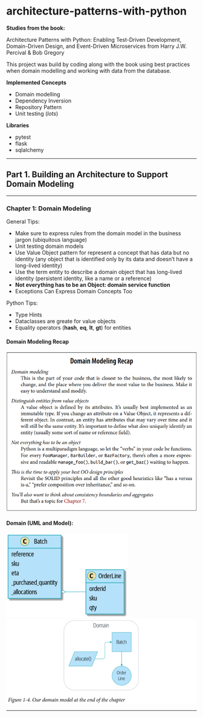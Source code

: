 # architecture-patterns-with-python

**Studies from the book:**

Architecture Patterns with Python: Enabling Test-Driven Development, Domain-Driven Design, and Event-Driven Microservices
from Harry J.W. Percival & Bob Gregory

This project was build by coding along with the book using best practices when domain modelling and working with data from
the database.

**Implemented Concepts**
- Domain modelling
- Dependency Inversion
- Repository Pattern
- Unit testing (_lots_)

**Libraries**
- pytest
- flask
- sqlalchemy

---
## Part 1. Building an Architecture to Support Domain Modeling
---
### Chapter 1: Domain Modeling
General Tips:
- Make sure to express rules from the domain model in the business jargon (ubiquitous language)
- Unit testing domain models
- Use Value Object pattern for represent a concept that has data but no identity (any object that is identified only by its data and doesn’t have a long-lived identity)
- Use the term entity to describe a domain object that has long-lived identity (persistent identity, like a name or a reference)
- **Not everything has to be an Object: domain service function**
- Exceptions Can Express Domain Concepts Too

Python Tips:
- Type Hints
- Dataclasses are greate for value objects
- Equality operators (__hash__, __eq__, __lt__, __gt__) for entities

#### Domain Modeling Recap
![](img/chapter_1_recap.png)

#### Domain (UML and Model):
![](img/model_in_uml.png)
![](img/state_1.png)

---
